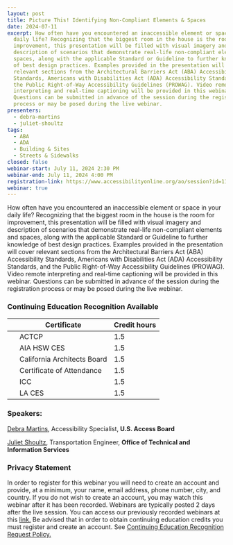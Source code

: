 ```yaml
---
layout: post
title: Picture This! Identifying Non-Compliant Elements & Spaces
date: 2024-07-11
excerpt: How often have you encountered an inaccessible element or space in your
  daily life? Recognizing that the biggest room in the house is the room for
  improvement, this presentation will be filled with visual imagery and
  description of scenarios that demonstrate real-life non-compliant elements and
  spaces, along with the applicable Standard or Guideline to further knowledge
  of best design practices. Examples provided in the presentation will cover
  relevant sections from the Architectural Barriers Act (ABA) Accessibility
  Standards, Americans with Disabilities Act (ADA) Accessibility Standards, and
  the Public Right-of-Way Accessibility Guidelines (PROWAG). Video remote
  interpreting and real-time captioning will be provided in this webinar.
  Questions can be submitted in advance of the session during the registration
  process or may be posed during the live webinar.
presenters:
  - debra-martins
  - juliet-shoultz
tags:
  - ABA
  - ADA
  - Building & Sites
  - Streets & Sidewalks
closed: false
webinar-start: July 11, 2024 2:30 PM
webinar-end: July 11, 2024 4:00 PM
registration-link: https://www.accessibilityonline.org/ao/session?id=111125
webinar: true
---
```

How often have you encountered an inaccessible element or space in your daily life? Recognizing that the biggest room in the house is the room for improvement, this presentation will be filled with visual imagery and description of scenarios that demonstrate real-life non-compliant elements and spaces, along with the applicable Standard or Guideline to further knowledge of best design practices. Examples provided in the presentation will cover relevant sections from the Architectural Barriers Act (ABA) Accessibility Standards, Americans with Disabilities Act (ADA) Accessibility Standards, and the Public Right-of-Way Accessibility Guidelines (PROWAG). Video remote interpreting and real-time captioning will be provided in this webinar. Questions can be submitted in advance of the session during the registration process or may be posed during the live webinar.

### Continuing Education Recognition Available

|     | **Certificate**             | **Credit hours** |
| --- | --------------------------- | ---------------- |
|     | ACTCP                       | 1.5              |
|     | AIA HSW CES                 | 1.5              |
|     | California Architects Board | 1.5              |
|     | Certificate of Attendance   | 1.5              |
|     | ICC                         | 1.5              |
|     | LA CES                      | 1.5              |

### Speakers:

[Debra Martins](https://www.accessibilityonline.org/speakers/speaker.aspx?id=11035&ret=Picture%20This!%20Identifying%20Non-Compliant%20Elements%20&%20Spaces), Accessibility Specialist, **U.S. Access Board**

[Juliet Shoultz](https://www.accessibilityonline.org/speakers/speaker.aspx?id=10627&ret=Picture%20This!%20Identifying%20Non-Compliant%20Elements%20&%20Spaces), Transportation Engineer, **Office of Technical and Information Services**

### Privacy Statement

In order to register for this webinar you will need to create an account and provide, at a minimum, your name, email address, phone number, city, and country. If you do not wish to create an account, you may watch this webinar after it has been recorded. Webinars are typically posted 2 days after the live session. You can access our previously recorded webinars at this [link.](https://www.accessibilityonline.org/ao/archives/ "external link") Be advised that in order to obtain continuing education credits you must register and create an account. See [Continuing Education Recognition Request Policy.](https://www.accessibilityonline.org/continuing-education/CEUDetails.aspx "external link")